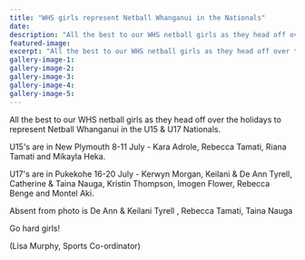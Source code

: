 ```yaml
---
title: "WHS girls represent Netball Whanganui in the Nationals"
date: 
description: "All the best to our WHS netball girls as they head off over the holidays to represent Netball Whanganui in the U15 & U17 Nationals..."
featured-image: 
excerpt: "All the best to our WHS netball girls as they head off over the holidays to represent Netball Whanganui in the U15 & U17 Nationals."
gallery-image-1: 
gallery-image-2: 
gallery-image-3: 
gallery-image-4: 
gallery-image-5: 
---
```


<p><span>All the best to our WHS netball girls as they head off over the holidays to represent Netball Whanganui in the U15 &amp; U17 Nationals.&nbsp;</span></p>
<p><span>U15's are in New Plymouth 8-11 July - Kara Adrole, Rebecca Tamati, Riana Tamati and Mikayla Heka.</span></p>
<p><span>U17's are in Pukekohe 16-20 July - Kerwyn Morgan, Keilani &amp; De Ann Tyrell, Catherine &amp; Taina Nauga, Kristin Thompson, Imogen Flower, Rebecca Benge and Montel Aki.&nbsp;</span></p>
<p><span>Absent from photo is De Ann &amp; Keilani Tyrell , Rebecca Tamati, Taina Nauga</span></p>
<p><span>Go hard girls!</span></p>
<p><span>(Lisa Murphy, Sports Co-ordinator)</span></p>

